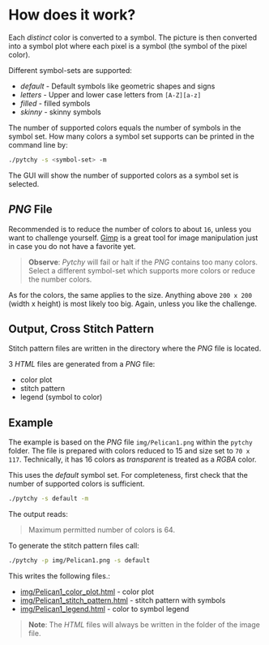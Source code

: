 # How does it work?

Each _distinct_ color is converted to a symbol. 
The picture is then converted into a symbol plot where each pixel is a 
symbol (the symbol of the pixel color).

Different symbol-sets are supported:

- _default_ - Default symbols like geometric shapes and signs
- *letters* - Upper and lower case letters from `[A-Z][a-z]`
- *filled* - filled symbols
- *skinny* - skinny symbols

The number of supported colors equals the number of
symbols in the symbol set. How many colors a symbol
set supports
can be printed in the command line by:
```bash
./pytchy -s <symbol-set> -m
```
The GUI will show the number of supported colors as a
symbol set is selected.

## *PNG* File
Recommended is to reduce the number of colors to about
`16`, unless you want to challenge yourself.
[Gimp](https://www.gimp.org/) is a great tool for image manipulation just
in case you do not have a favorite yet.

> **Observe**: _Pytchy_ will fail or halt
if the *PNG* contains too many colors. Select
a different symbol-set which supports more colors or reduce the number colors.

As for the colors, the same applies to the size.
Anything above `200 x 200` (width x height) is most likely too big.
Again, unless you like the challenge.

## Output, Cross Stitch Pattern
Stitch pattern files are written in the directory
where the *PNG* file is located.

3 *HTML* files are generated from a *PNG* file:

- color plot
- stitch pattern
- legend (symbol to color)


## Example
The example is based on the *PNG* file `img/Pelican1.png` within
the `pytchy` folder. The file is prepared with colors reduced
to 15 and size set to `70 x 117`. Technically, it has 16 colors
as *transparent* is treated as a *RGBA* color.

This uses the *default* symbol set. For completeness,
first check that the number of supported colors is sufficient.
```bash
./pytchy -s default -m
```
The output reads:
> Maximum permitted number of colors is 64.

To generate the stitch pattern files call:
```bash
./pytchy -p img/Pelican1.png -s default
```
This writes the following files.:

- [img/Pelican1_color_plot.html](example/Pelican1_color_plot.html) - color plot
- [img/Pelican1_stitch_pattern.html](example/Pelican1_stitch_pattern.html) - stitch pattern with symbols
- [img/Pelican1_legend.html](example/Pelican1_legend.html) - color to symbol legend

> __Note__: The _HTML_ files will always be written in the folder of the 
> image file.

